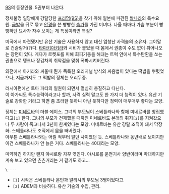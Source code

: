 [9S](9S.md)의 등장인물. 5권부터 나온다.

정체불명 일당에게 강탈당한 [프리덤(9S)](%ED%94%84%EB%A6%AC%EB%8D%A4%289S%29.md)을 찾기 위해 일본에
파견된 [쌀나라](%EC%8C%80%EB%82%98%EB%9D%BC.md)의 특수요원.
[금발](%EA%B8%88%EB%B0%9C.md)을 뒤로 묶고 [안경](%EC%95%88%EA%B2%BD.md)을 쓴 빵빵한
[슴가](%EC%8A%B4%EA%B0%80.md)를 가진 미녀다. 나올 때마다 가슴 부분이 빵빵하단 묘사가 자주 보이는 게 특징이라면
특징?

미국에서 파견됐지만 유산 기술은 사용하지 않고 대신 엄청난 사격술의 소유자. 그야말로 건슬링거(?)다. [타마키아키라](%ED%83%80%EB%A7%88%ED%82%A4%20%EC%95%84%ED%82%A4%EB%9D%BC.md)와 시비가 붙었을
때 몸에서 권총이 수도 없이 튀어나오는 장면이 있다. 게다가 로켓포를 피해 회피기동을 해대는 트럭 안에서 특수탄환을 쏘는 권총으로 탱크나
장갑차의 취약점을 맞춰 폭파시켜버린다.

외전에서 아키라와 싸울때 뭔가 독특한 오리지널 방식의 싸움법이 있다는 떡밥을 뿌렸었으나, 지금까지도 그 떡밥의 정체는 오리무중.

러시아편에선 토마 파티의 일원이 되면서 열심히 총질하고 다닌다.  
이 아가씨도 특수능력이라고나 할까, 사격 실력 말고도 한 가지 더 능력이 있다. 유산 기술로 강화한 거라고 하면 좀 초라한 듯하니 아닌
듯하다만 청력이 매우매우 좋다는 모양.

정체는 [미네르바](%EB%AF%B8%EB%84%A4%EB%A5%B4%EB%B0%94.md)의 더블 에이스. 그녀의 부모님이
스베틀라나와 함께 미네르바를 창립했다고`[1]` 한다. 그녀의 부모가 건재했을 때까진 미네르바도 본래의 취지`[2]`를 지켜갔으나 두 사람이
죽고나서 3년이 한계였다는 모양. 미네르바는 유산 강탈 조직이 돼서 막장화. 스베틀라나도 조직에서 몸을 빼버렸다.  
아무튼 스베틀라나와는 어릴 적부터 알던 사이였던 듯. 스베틀라나와 동년배로 보이지만 이건 스베틀라나가 안 늙은 거다. 스베틀라나는 40대라는
모양.

미약하긴 하지만 왠지 야시로랑 자꾸 엮인다. 야시로를 운전기사 양반이라며 박대하지만 계속 보고 있으면 츤츤거리는 거 같기도 하고...

`\----`

  * `[1]` 시작은 스베틀라나 본인과 알리샤의 부모님 3명이었다고.
  * `[2]` ADEM과 비슷하다. 유산 기술의 수집, 관리.

